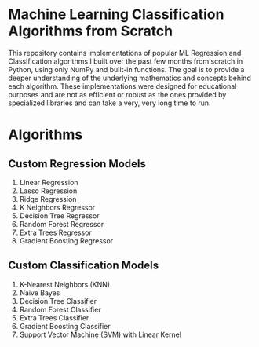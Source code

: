 


# Machine Learning Classification Algorithms from Scratch




This repository contains implementations of popular ML Regression and Classification algorithms I built over the past few months from scratch in Python, using only NumPy and built-in functions. The goal is to provide a deeper understanding of the underlying mathematics and concepts behind each algorithm. These implementations were designed for educational purposes and are not as efficient or robust as the ones provided by specialized libraries and can take a very, very long time to run.

# Algorithms

## Custom Regression Models

1. Linear Regression
2. Lasso Regression
3. Ridge Regression
4. K Neighbors Regressor
5. Decision Tree Regressor
6. Random Forest Regressor
7. Extra Trees Regressor
8. Gradient Boosting Regressor

## Custom Classification Models

1. K-Nearest Neighbors (KNN)
2. Naive Bayes
3. Decision Tree Classifier
4. Random Forest Classifier
5. Extra Trees Classifier
6. Gradient Boosting Classifier
7. Support Vector Machine (SVM) with Linear Kernel
